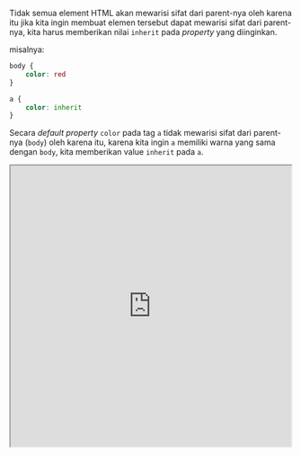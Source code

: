 Tidak semua element HTML akan mewarisi sifat dari parent-nya oleh karena itu jika kita ingin membuat elemen tersebut dapat mewarisi sifat dari parent-nya, kita harus memberikan nilai `inherit` pada *property* yang diinginkan.

misalnya:
```css
body {
	color: red
}

a {
	color: inherit
}
```

Secara *default* *property* `color` pada tag `a` tidak mewarisi sifat dari parent-nya (`body`) oleh karena itu, karena kita ingin `a` memiliki warna yang sama dengan `body`, kita memberikan value `inherit` pada `a`.

<iframe
	src="https://developer.mozilla.org/en-US/docs/Learn/CSS/Building_blocks/Cascade_and_inheritance#understanding_inheritance"
	width="500"
	height="500"
></iframe>